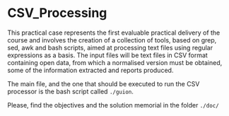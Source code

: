 # CSV_Processing
This practical case represents the first evaluable practical delivery of the course and involves the creation of a collection of tools, based on grep, sed, awk and bash scripts, aimed at processing text files using regular expressions as a basis. The input files will be text files in CSV format containing open data, from which a normalised version must be obtained, some of the information extracted and reports produced.

The main file, and the one that should be executed to run the CSV processor is the bash script called `./guion`. 

Please, find the objectives and the solution memorial in the folder `./doc/`
